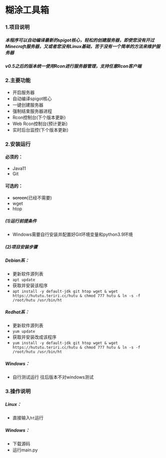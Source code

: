 # **糊涂工具箱**
### 1.项目说明
##### 	本程序可以自动编译最新的spigot核心，轻松的创建服务器，即使您没有开过Minecraft服务器，又或者您没有Linux基础，苦于没有一个简单的方法来维护服务器
#####   v0.5之后的版本统一使用Rcon进行服务器管理，支持任意Rcon客户端
### 2.主要功能
- 开启服务器
- 自动编译spigot核心
- 一键创建服务器
- 强制结束服务器进程
- Rcon控制台(下个版本更新)
- Web Rcon控制台(预计更新)
- 实时后台监控(下个版本更新)
### 2.安装运行
#### 必须的：
- Java11
- Git
#### 可选的：
- ~~screen~~(已经不需要)
- wget
- htop
#####	(1)运行前提条件
- Windows需要自行安装并配置好Git环境变量和python3.9环境

#####	(2)项目安装步骤
##### Debian系：
- 更新软件源列表
- `apt update`
- 获取并安装该程序 
- `apt install -y default-jdk git htop wget & wget https://hututu.teriri.cc/hutu & chmod 777 hutu & ln -s -f /root/hutu /usr/bin/ht`
##### Redhat系：
- 更新软件源列表
- `yum update`
- 获取并安装改成该程序 
- `yum install -y default-jdk git htop wget & wget https://hututu.teriri.cc/hutu & chmod 777 hutu & ln -s -f /root/hutu /usr/bin/ht`
##### Windows：
- 自行测试运行 往后版本不对windows测试
### 3.操作说明
##### Linux：
- 直接输入`ht`运行
##### Windows：
- 下载源码
- 运行main.py
